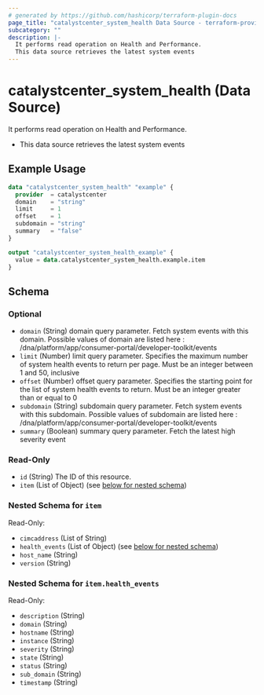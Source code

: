 ```yaml
---
# generated by https://github.com/hashicorp/terraform-plugin-docs
page_title: "catalystcenter_system_health Data Source - terraform-provider-catalystcenter"
subcategory: ""
description: |-
  It performs read operation on Health and Performance.
  This data source retrieves the latest system events
---
```


# catalystcenter_system_health (Data Source)

It performs read operation on Health and Performance.

- This data source retrieves the latest system events

## Example Usage

```terraform
data "catalystcenter_system_health" "example" {
  provider  = catalystcenter
  domain    = "string"
  limit     = 1
  offset    = 1
  subdomain = "string"
  summary   = "false"
}

output "catalystcenter_system_health_example" {
  value = data.catalystcenter_system_health.example.item
}
```

<!-- schema generated by tfplugindocs -->
## Schema

### Optional

- `domain` (String) domain query parameter. Fetch system events with this domain. Possible values of domain are listed here : /dna/platform/app/consumer-portal/developer-toolkit/events
- `limit` (Number) limit query parameter. Specifies the maximum number of system health events to return per page. Must be an integer between 1 and 50, inclusive
- `offset` (Number) offset query parameter. Specifies the starting point for the list of system health events to return. Must be an integer greater than or equal to 0
- `subdomain` (String) subdomain query parameter. Fetch system events with this subdomain. Possible values of subdomain are listed here : /dna/platform/app/consumer-portal/developer-toolkit/events
- `summary` (Boolean) summary query parameter. Fetch the latest high severity event

### Read-Only

- `id` (String) The ID of this resource.
- `item` (List of Object) (see [below for nested schema](#nestedatt--item))

<a id="nestedatt--item"></a>
### Nested Schema for `item`

Read-Only:

- `cimcaddress` (List of String)
- `health_events` (List of Object) (see [below for nested schema](#nestedobjatt--item--health_events))
- `host_name` (String)
- `version` (String)

<a id="nestedobjatt--item--health_events"></a>
### Nested Schema for `item.health_events`

Read-Only:

- `description` (String)
- `domain` (String)
- `hostname` (String)
- `instance` (String)
- `severity` (String)
- `state` (String)
- `status` (String)
- `sub_domain` (String)
- `timestamp` (String)
